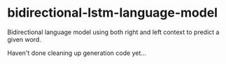 # bidirectional-lstm-language-model

Bidirectional language model using both right and left context to predict a given word.

Haven't done cleaning up generation code yet...